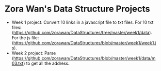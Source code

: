 <h1>Zora Wan's Data Structure Projects</h1>

* Week 1 project: Convert 10 links in a javascript file to txt files. For 10 txt files: (https://github.com/zorawan/DataStructures/tree/master/week1/data). For the js file: (https://github.com/zorawan/DataStructures/blob/master/week1/week1.js).
* Week 2 project: Parse (https://github.com/zorawan/DataStructures/blob/master/week1/data/m03.txt) to get all the address.
